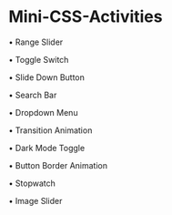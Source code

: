 # Mini-CSS-Activities

• Range Slider

• Toggle Switch

• Slide Down Button

• Search Bar

• Dropdown Menu

• Transition Animation

• Dark Mode Toggle

• Button Border Animation

• Stopwatch

• Image Slider
